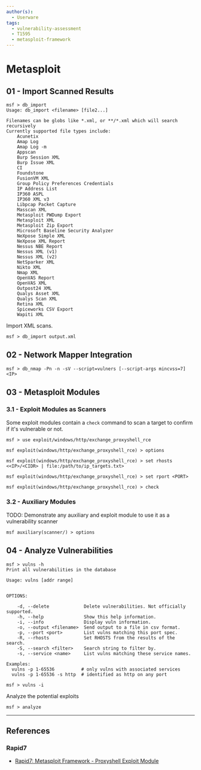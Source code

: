 ```yaml
---
author(s):
  - Userware
tags:
  - vulnerability-assessment
  - T1595
  - metasploit-framework
---
```

# Metasploit

## 01 - Import Scanned Results

```
msf > db_import 
Usage: db_import <filename> [file2...]

Filenames can be globs like *.xml, or **/*.xml which will search recursively
Currently supported file types include:
    Acunetix
    Amap Log
    Amap Log -m
    Appscan
    Burp Session XML
    Burp Issue XML
    CI
    Foundstone
    FusionVM XML
    Group Policy Preferences Credentials
    IP Address List
    IP360 ASPL
    IP360 XML v3
    Libpcap Packet Capture
    Masscan XML
    Metasploit PWDump Export
    Metasploit XML
    Metasploit Zip Export
    Microsoft Baseline Security Analyzer
    NeXpose Simple XML
    NeXpose XML Report
    Nessus NBE Report
    Nessus XML (v1)
    Nessus XML (v2)
    NetSparker XML
    Nikto XML
    Nmap XML
    OpenVAS Report
    OpenVAS XML
    Outpost24 XML
    Qualys Asset XML
    Qualys Scan XML
    Retina XML
    Spiceworks CSV Export
    Wapiti XML
```

Import XML scans.

```
msf > db_import output.xml
```

## 02 - Network Mapper Integration

```
msf > db_nmap -Pn -n -sV --script=vulners [--script-args mincvss=7] <IP>
```

## 03 - Metasploit Modules

### 3.1 - Exploit Modules as Scanners

Some exploit modules contain a `check` command to scan a target to confirm if it's vulnerable or not.

```
msf > use exploit/windows/http/exchange_proxyshell_rce

msf exploit(windows/http/exchange_proxyshell_rce) > options

msf exploit(windows/http/exchange_proxyshell_rce) > set rhosts <<IP>/<CIDR> | file:/path/to/ip_targets.txt>

msf exploit(windows/http/exchange_proxyshell_rce) > set rport <PORT>

msf exploit(windows/http/exchange_proxyshell_rce) > check
```

### 3.2 - Auxiliary Modules

TODO: Demonstrate any auxiliary and exploit module to use it as a vulnerability scanner

```
msf auxiliary(scanner/) > options
```

## 04 - Analyze Vulnerabilities

```
msf > vulns -h
Print all vulnerabilities in the database

Usage: vulns [addr range]


OPTIONS:

    -d, --delete             Delete vulnerabilities. Not officially supported.
    -h, --help               Show this help information.
    -i, --info               Display vuln information.
    -o, --output <filename>  Send output to a file in csv format.
    -p, --port <port>        List vulns matching this port spec.
    -R, --rhosts             Set RHOSTS from the results of the search.
    -S, --search <filter>    Search string to filter by.
    -s, --service <name>     List vulns matching these service names.

Examples:
  vulns -p 1-65536          # only vulns with associated services
  vulns -p 1-65536 -s http  # identified as http on any port
```

```
msf > vulns -i
```

Analyze the potential exploits

```
msf > analyze
```

---
## References

### Rapid7

- [Rapid7: Metasploit Framework - Proxyshell Exploit Module](https://github.com/rapid7/metasploit-framework/blob/master/documentation/modules/exploit/windows/http/exchange_proxyshell_rce.md)
